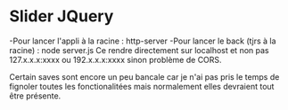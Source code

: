# Slider JQuery

-Pour lancer l'appli à la racine : http-server
-Pour lancer le back (tjrs à la racine) : node server.js
Ce rendre directement sur localhost et non pas 127.x.x.x:xxxx ou 192.x.x.x:xxxx sinon problème de CORS.

Certain saves sont encore un peu bancale car je n'ai pas pris le temps de fignoler toutes les fonctionalitées mais normalement elles devraient tout être présente. 
